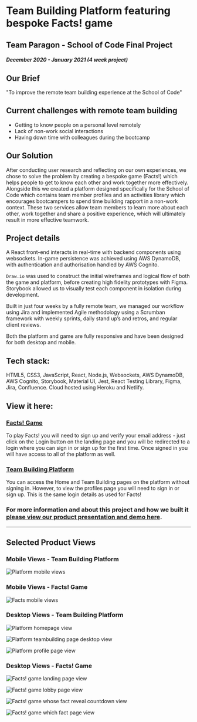 # Team Building Platform featuring bespoke Facts! game

## Team Paragon - School of Code Final Project

##### December 2020 - January 2021 (4 week project)

## Our Brief

"To improve the remote team building experience at the School of Code"

## Current challenges with remote team building

-   Getting to know people on a personal level remotely
-   Lack of non-work social interactions
-   Having down time with colleagues during the bootcamp

## Our Solution

After conducting user research and reflecting on our own experiences, we
chose to solve the problem by creating a bespoke game (Facts!) which helps people to get to know each other and work together more effectively. Alongside this we created a platform designed specifically for the School of Code which contains team member profiles and an activities library which encourages bootcampers to spend time building rapport in a non-work context. These two services allow team members to learn more about each other, work together and share a positive experience, which will ultimately result in more effective teamwork.

## Project details

A React front-end interacts in real-time with backend components using websockets. In-game persistence was achieved using AWS DynamoDB, with authentication and authorisation handled by AWS Cognito.

`Draw.io` was used to construct the initial wireframes and logical flow of both the game and platform, before creating high fidelity prototypes with Figma. Storybook allowed us to visually test each component in isolation during development.

Built in just four weeks by a fully remote team, we managed our workflow using Jira and implemented Agile methodology using a Scrumban framework with weekly
sprints, daily stand up’s and retros, and regular client reviews.

Both the platform and game are fully responsive and have been designed for both desktop and mobile.

## Tech stack:

HTML5, CSS3, JavaScript, React, Node.js, Websockets, AWS DynamoDB, AWS Cognito, Storybook, Material UI, Jest, React Testing Library, Figma, Jira, Confluence. Cloud hosted using Heroku and Netlify.

## View it here:

### [Facts! Game](https://facts-game.netlify.app/)

To play Facts! you will need to sign up and verify your email address - just click on the Login button on the landing page and you will be redirected to a login where you can sign in or sign up for the first time. Once signed in you will have access to all of the platform as well.

### [Team Building Platform](https://paragon-team-building.netlify.app/)

You can access the Home and Team Building pages on the platform without signing in. However, to view the profiles page you will need to sign in or sign up. This is the same login details as used for Facts!

### For more information and about this project and how we built it [please view our product presentation and demo here](https://youtu.be/0dfBA3KpZv8).

---

## Selected Product Views

### Mobile Views - Team Building Platform

![Platform mobile views](./Assets/platform-mobile-view.PNG)

### Mobile Views - Facts! Game

![Facts mobile views](./Assets/facts-mobile-view.PNG)

### Desktop Views - Team Building Platform

![Platform homepage view](./Assets/platform-home-desktop.PNG)

![Platform teambuilding page desktop view](./Assets/platform-teambuilding-desktop.PNG)

![Platform profile page view](./Assets/platform-profiles-desktop.PNG)

### Desktop Views - Facts! Game

![Facts! game landing page view](./Assets/Facts1.PNG)

![Facts! game lobby page view](./Assets/Facts2.PNG)

![Facts! game whose fact reveal countdown view](./Assets/Facts4.PNG)

![Facts! game which fact page view](./Assets/Facts5.PNG)
